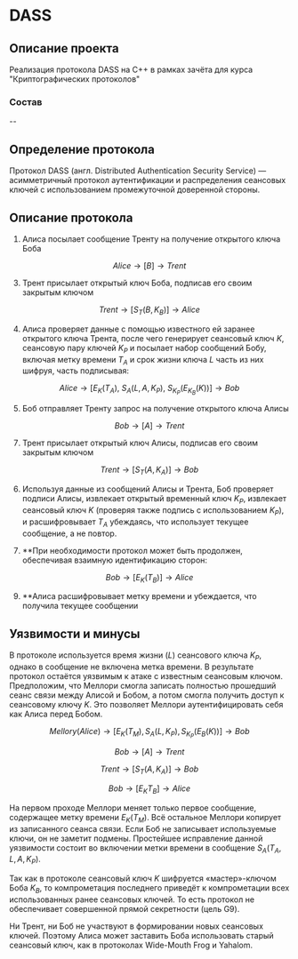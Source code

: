 # DASS

## Описание проекта

Реализация протокола DASS на С++ в рамках зачёта для курса "Криптографических протоколов"

### Состав

--

## Определение протокола

Протокол DASS (англ. Distributed Authentication Security Service) — асимметричный протокол аутентификации и распределения сеансовых ключей с использованием промежуточной доверенной стороны.

## Описание протокола

1. Алиса посылает сообщение Тренту на получение открытого ключа Боба

$$ Alice \rightarrow[B]\rightarrow Trent $$

3. Трент присылает открытый ключ Боба, подписав его своим закрытым ключом

$$ Trent \rightarrow[S_T(B, K_B)]\rightarrow Alice $$

4. Алиса проверяет данные с помощью известного ей заранее открытого ключа Трента, после чего генерирует сеансовый ключ $K$, сеансовую пару ключей $K_P$ и посылает набор сообщений Бобу, включая метку времени $T_A$ и срок жизни ключа  $L$ часть из них шифруя, часть подписывая:

$$ Alice \rightarrow[E_K(T_A),\ S_A(L, A, K_P),\ S_{K_P}(E_{K_B}(K))]\rightarrow Bob $$

5. Боб отправляет Тренту запрос на получение открытого ключа Алисы
   
$$ Bob\rightarrow[A]\rightarrow Trent $$

7. Трент присылает открытый ключ Алисы, подписав его своим закрытым ключом

$$ Trent \rightarrow[S_T(A, K_A)]\rightarrow Bob $$

6. Используя данные из сообщений Алисы и Трента, Боб проверяет подписи Алисы, извлекает открытый временный ключ $K_P$, извлекает сеансовый ключ $K$ (проверяя также подпись с использованием $K_P$), и расшифровывает $T_A$ убеждаясь, что использует текущее сообщение, а не повтор.

7. **При необходимости протокол может быть продолжен, обеспечивая взаимную идентификацию сторон:
   
$$ Bob \rightarrow[E_K(T_B)]\rightarrow Alice $$ 

9. **Алиса расшифровывает метку времени и убеждается, что получила текущее сообщении

## Уязвимости и минусы

В протоколе используется время жизни ($L$) сеансового ключа $K_P$, однако в сообщение не включена метка времени. В результате протокол остаётся уязвимым к атаке с известным сеансовым ключом. Предположим, что Меллори смогла записать полностью прошедший сеанс связи между Алисой и Бобом, а потом смогла получить доступ к сеансовому ключу $K$. Это позволяет Меллори аутентифицировать себя как Алиса перед Бобом.

   $$ Mellory(Alice) \rightarrow[E_K(T_M),S_A(L, K_P), S_{K_P}(E_B(K))]\rightarrow Bob $$
   
   $$ Bob \rightarrow[A]\rightarrow Trent $$

   $$ Trent \rightarrow[S_T(A,K_A)]\rightarrow Bob $$

   $$ Bob \rightarrow[E_K{T_B}]\rightarrow Alice $$

На первом проходе Меллори меняет только первое сообщение, содержащее метку времени $E_K (T_M )$. Всё остальное Меллори копирует из записанного сеанса связи. Если Боб не записывает используемые ключи, он не заметит подмены. Простейшее исправление данной уязвимости состоит во включении метки времени в сообщение $S_A(T_A, L, A, K_P)$.

Так как в протоколе сеансовый ключ $K$ шифруется «мастер»-ключом Боба $K_B$, то компрометация последнего приведёт к компрометации всех использованных ранее сеансовых ключей. То есть протокол не обеспечивает совершенной прямой секретности (цель G9).

Ни Трент, ни Боб не участвуют в формировании новых сеансовых ключей. Поэтому Алиса может заставить Боба использовать старый сеансовый ключ, как в протоколах Wide-Mouth Frog и Yahalom.
